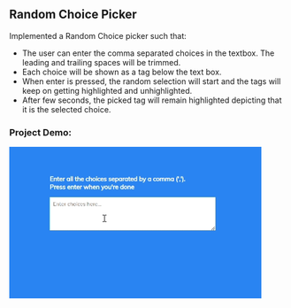 ## Random Choice Picker
Implemented a Random Choice picker such that:
- The user can enter the comma separated choices in the textbox. The leading and trailing spaces will be trimmed.
- Each choice will be shown as a tag below the text box.
- When enter is pressed, the random selection will start and the tags will keep on getting highlighted and unhighlighted.
- After few seconds, the picked tag will remain highlighted depicting that it is the selected choice.

### Project Demo:
![Project Demo](https://github.com/milan-vishnoi/50-Days-50-Projects/blob/main/13.%20Random%20Choice%20Picker/demo.gif)